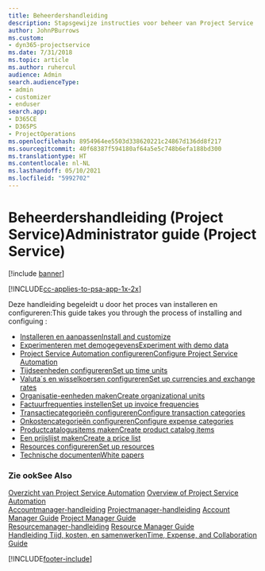 ```yaml
---
title: Beheerdershandleiding
description: Stapsgewijze instructies voor beheer van Project Service
author: JohnPBurrows
ms.custom:
- dyn365-projectservice
ms.date: 7/31/2018
ms.topic: article
ms.author: ruhercul
audience: Admin
search.audienceType:
- admin
- customizer
- enduser
search.app:
- D365CE
- D365PS
- ProjectOperations
ms.openlocfilehash: 8954964ee5503d338620221c24867d136dd8f217
ms.sourcegitcommit: 40f68387f594180af64a5e5c748b6efa188bd300
ms.translationtype: HT
ms.contentlocale: nl-NL
ms.lasthandoff: 05/10/2021
ms.locfileid: "5992702"
---
```

# <a name="administrator-guide-project-service"></a><span data-ttu-id="2ca4c-103">Beheerdershandleiding (Project Service)</span><span class="sxs-lookup"><span data-stu-id="2ca4c-103">Administrator guide (Project Service)</span></span>

[!include [banner](../includes/psa-now-project-operations.md)]

[!INCLUDE[cc-applies-to-psa-app-1x-2x](../includes/cc-applies-to-psa-app-1x-2x.md)]

<span data-ttu-id="2ca4c-104">Deze handleiding begeleidt u door het proces van installeren en configureren:</span><span class="sxs-lookup"><span data-stu-id="2ca4c-104">This guide takes you through the process of installing and configuing :</span></span>  
  
- [<span data-ttu-id="2ca4c-105">Installeren en aanpassen</span><span class="sxs-lookup"><span data-stu-id="2ca4c-105">Install and customize</span></span>](install-customize.md)
- [<span data-ttu-id="2ca4c-106">Experimenteren met demogegevens</span><span class="sxs-lookup"><span data-stu-id="2ca4c-106">Experiment with demo data</span></span>](use-demo-data.md)
- [<span data-ttu-id="2ca4c-107">Project Service Automation configureren</span><span class="sxs-lookup"><span data-stu-id="2ca4c-107">Configure Project Service Automation</span></span>](configure.md)
- [<span data-ttu-id="2ca4c-108">Tijdseenheden configureren</span><span class="sxs-lookup"><span data-stu-id="2ca4c-108">Set up time units</span></span>](set-up-time-units.md)
- [<span data-ttu-id="2ca4c-109">Valuta´s en wisselkoersen configureren</span><span class="sxs-lookup"><span data-stu-id="2ca4c-109">Set up currencies and exchange rates</span></span>](set-up-currencies-exchange-rates.md)
- [<span data-ttu-id="2ca4c-110">Organisatie-eenheden maken</span><span class="sxs-lookup"><span data-stu-id="2ca4c-110">Create organizational units</span></span>](create-organizational-units.md)
- [<span data-ttu-id="2ca4c-111">Factuurfrequenties instellen</span><span class="sxs-lookup"><span data-stu-id="2ca4c-111">Set up invoice frequencies</span></span>](set-up-invoice-frequencies.md)
- [<span data-ttu-id="2ca4c-112">Transactiecategorieën configureren</span><span class="sxs-lookup"><span data-stu-id="2ca4c-112">Configure transaction categories</span></span>](configure-transaction-categories.md)
- [<span data-ttu-id="2ca4c-113">Onkostencategorieën configureren</span><span class="sxs-lookup"><span data-stu-id="2ca4c-113">Configure expense categories</span></span>](configure-expense-categories.md)
- [<span data-ttu-id="2ca4c-114">Productcatalogusitems maken</span><span class="sxs-lookup"><span data-stu-id="2ca4c-114">Create product catalog items</span></span>](create-product-catalog-items.md)
- [<span data-ttu-id="2ca4c-115">Een prijslijst maken</span><span class="sxs-lookup"><span data-stu-id="2ca4c-115">Create a price list</span></span>](create-price-list.md)
- [<span data-ttu-id="2ca4c-116">Resources configureren</span><span class="sxs-lookup"><span data-stu-id="2ca4c-116">Set up resources</span></span>](set-up-resources.md)
- [<span data-ttu-id="2ca4c-117">Technische documenten</span><span class="sxs-lookup"><span data-stu-id="2ca4c-117">White papers</span></span>](white-papers.md)
  
### <a name="see-also"></a><span data-ttu-id="2ca4c-118">Zie ook</span><span class="sxs-lookup"><span data-stu-id="2ca4c-118">See Also</span></span>  
 <span data-ttu-id="2ca4c-119">[Overzicht van Project Service Automation](../psa/overview.md)  </span><span class="sxs-lookup"><span data-stu-id="2ca4c-119">[Overview of Project Service Automation](../psa/overview.md)  </span></span>  
 <span data-ttu-id="2ca4c-120">[Accountmanager-handleiding](../psa/account-manager-guide.md) [Projectmanager-handleiding](../psa/project-manager-guide.md) </span><span class="sxs-lookup"><span data-stu-id="2ca4c-120">[Account Manager Guide](../psa/account-manager-guide.md) [Project Manager Guide](../psa/project-manager-guide.md) </span></span>  
 <span data-ttu-id="2ca4c-121">[Resourcemanager-handleiding](../psa/resource-manager-guide.md) </span><span class="sxs-lookup"><span data-stu-id="2ca4c-121">[Resource Manager Guide](../psa/resource-manager-guide.md) </span></span>  
 [<span data-ttu-id="2ca4c-122">Handleiding Tijd, kosten, en samenwerken</span><span class="sxs-lookup"><span data-stu-id="2ca4c-122">Time, Expense, and Collaboration Guide</span></span>](../psa/time-expense-collaboration-guide.md)


[!INCLUDE[footer-include](../includes/footer-banner.md)]
